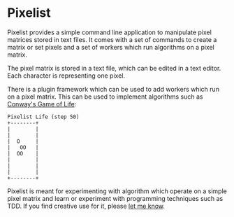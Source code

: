 # Pixelist

Pixelist provides a simple command line application to manipulate pixel
matrices stored in text files. It comes with a set of commands to create
a matrix or set pixels and a set of workers which run algorithms on a
pixel matrix.

The pixel matrix is stored in a text file, which can be edited in a text
editor. Each character is representing one pixel.

There is a plugin framework which can be used to add workers which run
on a pixel matrix. This can be used to implement algorithms such as
[Conway's Game of Life](https://en.wikipedia.org/wiki/Conway%27s_Game_of_Life):

```
Pixelist Life (step 50)
+--------+
|        |
|        |
|  O     |
|   OO   |
|  OO    |
|        |
|        |
|        |
+--------+
```

Pixelist is meant for experimenting with algorithm which operate on a simple
pixel matrix and learn or experiment with programming techniques such as TDD.
If you find creative use for it, please
[let me know](mailto:schumacher@kde.org).
